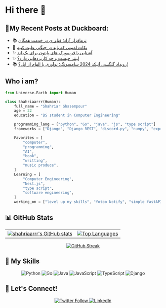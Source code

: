# Hi there 👋

## 📝My Recent Posts at Duckboard:
<!-- BLOGPOSTS:START -->
- 📚 [نرمافزار آزاد؛ فناوری در خدمت همگان](https://duckboard.net/technology-at-the-service-of-all/)
- 📝 [نکات امنیتی که باید در جنگو رعایت کنیم](https://duckboard.net/security-tips-that-we-must-follow-in-django/)
- ✨ [آشنایی با فریمورک های پایتون برای بک اند](https://duckboard.net/python-frameworks-for-backend/)
- ✨ [لینتر چیست و چه کاربردهایی دارد؟](https://duckboard.net/what-is-linter/)
- 📚 [رویداد گلگسی آنپکد 2024 سامسونگ؛ نوآوری یا الهام از اپل؟!](https://duckboard.net/galaxy-unpacked/)
<!-- BLOGPOSTS:END -->

## Who i am?
```py
from Universe.Earth import Human

class Shahriaarrr(Human):
    full_name = "Shahriar Ghasempour"
    age = 22
    education = "BS student in Computer Engineering"

    programming_lang = ["python", "Go", "java", "js", "type script"]
    frameworks = ["Django", "Django REST", "discord.py", "numpy", "express"]

    Favorites = [
        "computer",
        "programming",
        "AI",
        "book", 
        "writting",
        "music produce",
    ]
    Learning = [
        "Computer Engineering",
        "Nest.js",
        "type script",
        "software engineering",
    ]
    working_on = ["level up my skills", "Yotoo Notify", "simple fastAPI project", "simple nestjs project"]

```

## 📊 GitHub Stats

<table align="center">
  <tr>
    <td>
      <a href="https://github.com/shahriaarrr">
        <img alt="shahriaarrr's GitHub stats" src="https://github-readme-stats.vercel.app/api?username=shahriaarrr&hide=prs&custom_title=My%20GitHub%20Stat's&show_icons=true&theme=tokyonight&border_radius=10&hide_border=true&bg_color=15,0d1117,1a1b26" />
      </a>
    </td>
    <td>
      <a href="https://github.com/shahriaarrr">
        <img alt="Top Languages" src="https://github-readme-stats.vercel.app/api/top-langs/?username=shahriaarrr&hide=Vim+Script,Vim+Snippet,C&theme=tokyonight&hide_border=true&border_radius=10&bg_color=15,0d1117,1a1b26&show_icons=true&layout=compact" />
      </a>
    </td>
  </tr>
</table>

<p align="center">
  <a href="https://git.io/streak-stats">
    <img alt="GitHub Streak" src="https://streak-stats.demolab.com/?user=shahriaarrr&theme=gotham" />
  </a>
</p>

## 🚀 My Skills
<p align="center">
  <img src="https://img.shields.io/badge/Python-3670A0?style=for-the-badge&logo=python&logoColor=ffdd54" alt="Python" />
  <img src="https://img.shields.io/badge/Go-00ADD8?style=for-the-badge&logo=go&logoColor=white" alt="Go" />
  <img src="https://img.shields.io/badge/Java-ED8B00?style=for-the-badge&logo=java&logoColor=white" alt="Java" />
  <img src="https://img.shields.io/badge/JavaScript-F7DF1E?style=for-the-badge&logo=javascript&logoColor=black" alt="JavaScript" />
  <img src="https://img.shields.io/badge/TypeScript-007ACC?style=for-the-badge&logo=typescript&logoColor=white" alt="TypeScript" />
  <img src="https://img.shields.io/badge/Django-092E20?style=for-the-badge&logo=django&logoColor=white" alt="Django" />
</p>

## 💬 Let's Connect!
<p align="center">
  <a href="https://twitter.com/shahriaarrr">
    <img alt="Twitter Follow" src="https://img.shields.io/twitter/follow/shahriaarrr?style=social" />
  </a>
  <a href="https://www.linkedin.com/in/shahriaarrr/">
    <img alt="LinkedIn" src="https://img.shields.io/badge/LinkedIn-0A66C2?style=for-the-badge&logo=linkedin&logoColor=white" />
  </a>
</p>
